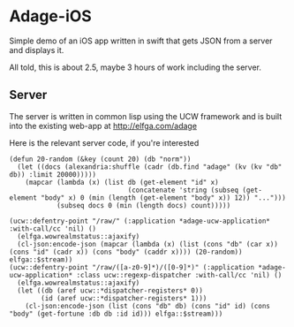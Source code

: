 # Adage-iOS
Simple demo of an iOS app written in swift that gets JSON from a server and displays it.

All told, this is about 2.5, maybe 3 hours of work including the server.

## Server
The server is written in common lisp using the UCW framework and is built into the existing web-app at http://elfga.com/adage

Here is the relevant server code, if you're interested

    (defun 20-random (&key (count 20) (db "norm"))
      (let ((docs (alexandria:shuffle (cadr (db.find "adage" (kv (kv "db" db)) :limit 20000)))))
        (mapcar (lambda (x) (list db (get-element "id" x)
                                  (concatenate 'string (subseq (get-element "body" x) 0 (min (length (get-element "body" x)) 12)) "...")))
                (subseq docs 0 (min (length docs) count)))))
    
    (ucw::defentry-point "/raw/" (:application *adage-ucw-application* :with-call/cc 'nil) ()
      (elfga.wowrealmstatus::ajaxify)
      (cl-json:encode-json (mapcar (lambda (x) (list (cons "db" (car x)) (cons "id" (cadr x)) (cons "body" (caddr x)))) (20-random)) elfga::$stream))
    (ucw::defentry-point "/raw/([a-z0-9]*)/([0-9]*)" (:application *adage-ucw-application* :class ucw::regexp-dispatcher :with-call/cc 'nil) ()
      (elfga.wowrealmstatus::ajaxify)
      (let ((db (aref ucw::*dispatcher-registers* 0))
            (id (aref ucw::*dispatcher-registers* 1)))
        (cl-json:encode-json (list (cons "db" db) (cons "id" id) (cons "body" (get-fortune :db db :id id))) elfga::$stream)))

